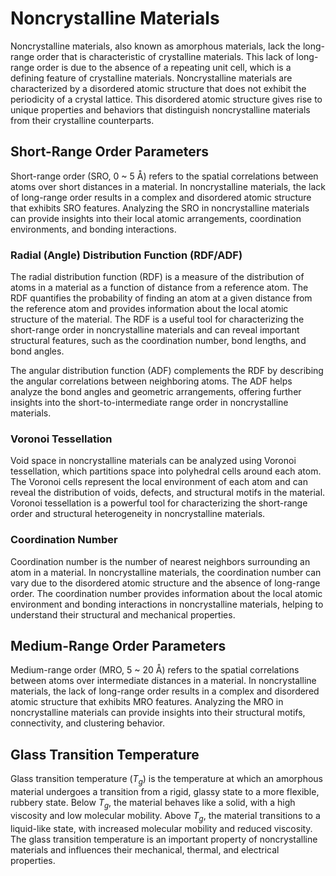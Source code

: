 # Noncrystalline Materials

Noncrystalline materials, also known as amorphous materials, lack the long-range order that is characteristic of crystalline materials. This lack of long-range order is due to the absence of a repeating unit cell, which is a defining feature of crystalline materials. Noncrystalline materials are characterized by a disordered atomic structure that does not exhibit the periodicity of a crystal lattice. This disordered atomic structure gives rise to unique properties and behaviors that distinguish noncrystalline materials from their crystalline counterparts.

## Short-Range Order Parameters
Short-range order (SRO, 0 ~ 5 Å) refers to the spatial correlations between atoms over short distances in a material. In noncrystalline materials, the lack of long-range order results in a complex and disordered atomic structure that exhibits SRO features. Analyzing the SRO in noncrystalline materials can provide insights into their local atomic arrangements, coordination environments, and bonding interactions.
### Radial (Angle) Distribution Function (RDF/ADF)

The radial distribution function (RDF) is a measure of the distribution of atoms in a material as a function of distance from a reference atom. The RDF quantifies the probability of finding an atom at a given distance from the reference atom and provides information about the local atomic structure of the material. The RDF is a useful tool for characterizing the short-range order in noncrystalline materials and can reveal important structural features, such as the coordination number, bond lengths, and bond angles.

The angular distribution function (ADF) complements the RDF by describing the angular correlations between neighboring atoms. The ADF helps analyze the bond angles and geometric arrangements, offering further insights into the short-to-intermediate range order in noncrystalline materials.

### Voronoi Tessellation
Void space in noncrystalline materials can be analyzed using Voronoi tessellation, which partitions space into polyhedral cells around each atom. The Voronoi cells represent the local environment of each atom and can reveal the distribution of voids, defects, and structural motifs in the material. Voronoi tessellation is a powerful tool for characterizing the short-range order and structural heterogeneity in noncrystalline materials.

### Coordination Number
Coordination number is the number of nearest neighbors surrounding an atom in a material. In noncrystalline materials, the coordination number can vary due to the disordered atomic structure and the absence of long-range order. The coordination number provides information about the local atomic environment and bonding interactions in noncrystalline materials, helping to understand their structural and mechanical properties.

## Medium-Range Order Parameters
Medium-range order (MRO, 5 ~ 20 Å) refers to the spatial correlations between atoms over intermediate distances in a material. In noncrystalline materials, the lack of long-range order results in a complex and disordered atomic structure that exhibits MRO features. Analyzing the MRO in noncrystalline materials can provide insights into their structural motifs, connectivity, and clustering behavior.

## Glass Transition Temperature
Glass transition temperature ($T_g$) is the temperature at which an amorphous material undergoes a transition from a rigid, glassy state to a more flexible, rubbery state. Below $T_g$, the material behaves like a solid, with a high viscosity and low molecular mobility. Above $T_g$, the material transitions to a liquid-like state, with increased molecular mobility and reduced viscosity. The glass transition temperature is an important property of noncrystalline materials and influences their mechanical, thermal, and electrical properties.

